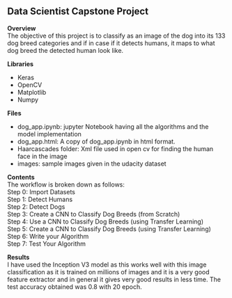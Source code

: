 ## Data Scientist Capstone Project

**Overview**<br>
The objective of this project is to classify as an image of the dog into its 133 dog breed categories and if in case if it detects humans, it maps to what dog breed the detected human look like.

**Libraries**<br>
- Keras
- OpenCV
- Matplotlib
- Numpy

**Files**<br>
- dog_app.ipynb: jupyter Notebook having all the algorithms and the model implementation
- dog_app.html: A copy of dog_app.ipynb in html format.
- Haarcascades folder: Xml file used in open cv for finding the human face in the image
- images: sample images given in the udacity dataset

**Contents**<br>
The workflow is broken down as follows:<br>
Step 0: Import Datasets<br>
Step 1: Detect Humans<br>
Step 2: Detect Dogs<br>
Step 3: Create a CNN to Classify Dog Breeds (from Scratch)<br>
Step 4: Use a CNN to Classify Dog Breeds (using Transfer Learning)<br>
Step 5: Create a CNN to Classify Dog Breeds (using Transfer Learning)<br>
Step 6: Write your Algorithm<br>
Step 7: Test Your Algorithm<br>

**Results**<br>
I have used the Inception V3 model as this works well with this image classification as it is trained on millions of images and it is a very good feature extractor and in general it gives very good results in less time. The test accuracy obtained was 0.8 with 20 epoch.
